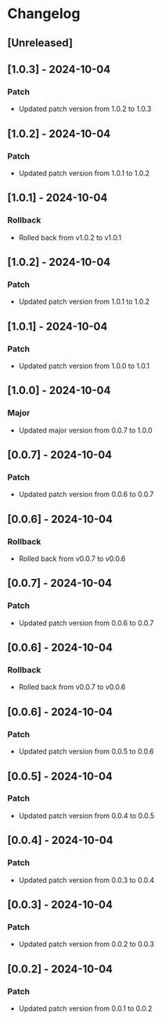 # Changelog

## [Unreleased]

## [1.0.3] - 2024-10-04
### Patch
- Updated patch version from 1.0.2 to 1.0.3

## [1.0.2] - 2024-10-04
### Patch
- Updated patch version from 1.0.1 to 1.0.2

## [1.0.1] - 2024-10-04
### Rollback
- Rolled back from v1.0.2 to v1.0.1

## [1.0.2] - 2024-10-04
### Patch
- Updated patch version from 1.0.1 to 1.0.2

## [1.0.1] - 2024-10-04
### Patch
- Updated patch version from 1.0.0 to 1.0.1

## [1.0.0] - 2024-10-04
### Major
- Updated major version from 0.0.7 to 1.0.0

## [0.0.7] - 2024-10-04
### Patch
- Updated patch version from 0.0.6 to 0.0.7

## [0.0.6] - 2024-10-04
### Rollback
- Rolled back from v0.0.7 to v0.0.6

## [0.0.7] - 2024-10-04
### Patch
- Updated patch version from 0.0.6 to 0.0.7

## [0.0.6] - 2024-10-04
### Rollback
- Rolled back from v0.0.7 to v0.0.6

## [0.0.6] - 2024-10-04
### Patch
- Updated patch version from 0.0.5 to 0.0.6

## [0.0.5] - 2024-10-04
### Patch
- Updated patch version from 0.0.4 to 0.0.5

## [0.0.4] - 2024-10-04
### Patch
- Updated patch version from 0.0.3 to 0.0.4

## [0.0.3] - 2024-10-04
### Patch
- Updated patch version from 0.0.2 to 0.0.3

## [0.0.2] - 2024-10-04
### Patch
- Updated patch version from 0.0.1 to 0.0.2
